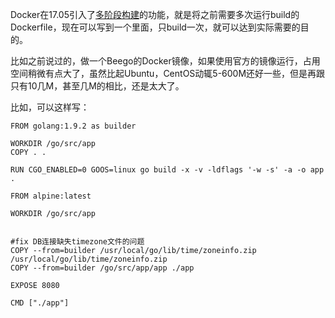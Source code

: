 
Docker在17.05引入了[多阶段构建](https://docs.docker.com/engine/userguide/eng-image/multistage-build/)的功能，就是将之前需要多次运行build的Dockerfile，现在可以写到一个里面，只build一次，就可以达到实际需要的目的。

比如之前说过的，做一个Beego的Docker镜像，如果使用官方的镜像运行，占用空间稍微有点大了，虽然比起Ubuntu，CentOS动辄5-600M还好一些，但是再跟只有10几M，甚至几M的相比，还是太大了。

比如，可以这样写：

```shell
FROM golang:1.9.2 as builder

WORKDIR /go/src/app
COPY . .

RUN CGO_ENABLED=0 GOOS=linux go build -x -v -ldflags '-w -s' -a -o app .

FROM alpine:latest

WORKDIR /go/src/app


#fix DB连接缺失timezone文件的问题
COPY --from=builder /usr/local/go/lib/time/zoneinfo.zip /usr/local/go/lib/time/zoneinfo.zip
COPY --from=builder /go/src/app/app ./app

EXPOSE 8080

CMD ["./app"]

```


